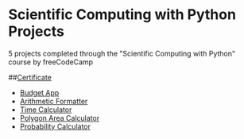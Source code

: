 # Scientific Computing with Python Projects
5 projects completed through the "Scientific Computing with Python" course by freeCodeCamp


##[Certificate](https://www.freecodecamp.org/certification/rushi_at/scientific-computing-with-python-v7 "Certificate")


- [Budget App](https://replit.com/@RushiAthavale1/rushi-budget-app?v=1 "Budget App")
- [Arithmetic Formatter](https://replit.com/@RushiAthavale1/rushi-arithmetic-formatter?v=1 "Arithmetic Formatter")
- [Time Calculator](https://replit.com/@RushiAthavale1/rushi-time-calculator?v=1 "Time Calculator")
- [Polygon Area Calculator](https://replit.com/@RushiAthavale1/rushi-polygon-area-calculator?v=1 "Polygon Area Calculator")
- [Probability Calculator](https://replit.com/@RushiAthavale1/rushi-probability-calculator?v=1 "Probability Calculator")
